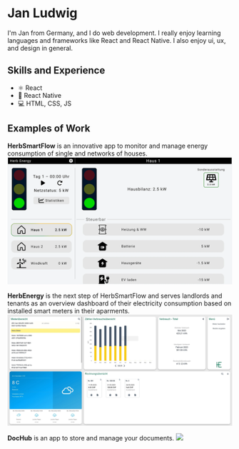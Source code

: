 # Jan Ludwig
I'm Jan from Germany, and I do web development. I really enjoy learning languages and frameworks like React and React Native. I also enjoy ui, ux, and design in general. 

## Skills and Experience
* ⚛ React
* 📱 React Native
* 💻 HTML, CSS, JS

## Examples of Work
**HerbSmartFlow** is an innovative app to monitor and manage energy consumption of single and networks of houses.
<img src="https://github.com/LudenFlex/LudenFlex/blob/main/Komplette_UbersichtHerbXMas.webp?raw=true" width="512"/>



**HerbEnergy** is the next step of HerbSmartFlow and serves landlords and tenants as an overview dashboard of their electricity consumption based on installed smart meters in their aparments.
<img src="https://github.com/LudenFlex/LudenFlex/blob/main/Ubersicht_AllgemeinHerbEnergy.webp?raw=true" width="512"/>



**DocHub** is an app to store and manage your documents.
<img src="https://github.com/LudenFlex/LudenFlex/blob/main/dochubübersicht.webp?raw=true" width="512"/>

